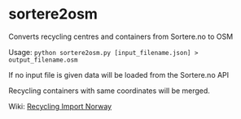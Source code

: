 # sortere2osm
Converts recycling centres and containers from Sortere.no to OSM

Usage: <code>python sortere2osm.py [input_filename.json] > output_filename.osm</code>

If no input file is given data will be loaded from the Sortere.no API

Recycling containers with same coordinates will be merged.

Wiki: [Recycling Import Norway](https://wiki.openstreetmap.org/wiki/Import/Catalogue/Recycling_Import_Norway)
